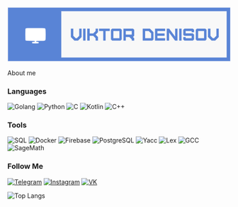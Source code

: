 ![Header](https://github.com/TerreDHermes/TerreDHermes/blob/main/assets/логотип.png)

About me

### Languages
![Golang](https://img.shields.io/badge/Golang-white?style=for-the-badge&logo=go&color=grey)
![Python](https://img.shields.io/badge/Python-white?style=for-the-badge&logo=python&color=grey)
![C](https://img.shields.io/badge/C-white?style=for-the-badge&logo=c&color=grey)
![Kotlin](https://img.shields.io/badge/Kotlin-white?style=for-the-badge&logo=kotlin&color=grey)
![C++](https://img.shields.io/badge/C++-blue?style=for-the-badge&logo=c%2B%2B&color=grey)

### Tools
![SQL](https://img.shields.io/badge/SQL-white?style=for-the-badge&logo=mysql&color=grey)
![Docker](https://img.shields.io/badge/Docker-white?style=for-the-badge&logo=docker&color=grey)
![Firebase](https://img.shields.io/badge/Firebase-white?style=for-the-badge&logo=firebase&color=grey)
![PostgreSQL](https://img.shields.io/badge/PostgreSQL-white?style=for-the-badge&logo=postgresql&color=grey)
![Yacc](https://img.shields.io/badge/Yacc-yellow?style=for-the-badge&logo=gnu&color=grey)
![Lex](https://img.shields.io/badge/Lex-yellow?style=for-the-badge&logo=gnu&color=grey)
![GCC](https://img.shields.io/badge/GCC-yellow?style=for-the-badge&logo=gnu&color=grey)
![SageMath](https://img.shields.io/badge/SageMath-yellow?style=for-the-badge&logo=sagemath&color=grey)

### Follow Me
[![Telegram](https://img.shields.io/badge/Telegram-2CA5E0?style=for-the-badge&logo=telegram&color=grey)](https://t.me/the_condor_1)
[![Instagram](https://img.shields.io/badge/Instagram-E4405F?style=for-the-badge&logo=instagram&color=grey)](https://instagram.com/viktor__denisov_?igshid=OGQ5ZDc2ODk2ZA==)
[![VK](https://img.shields.io/badge/VK-4A76A8?style=for-the-badge&logo=vk&color=grey)](https://vk.com/id187817192)

![Top Langs](https://github-readme-stats.vercel.app/api/top-langs/?username=TerreDHermes&hide_progress=true)
